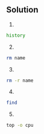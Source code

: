## Solution
1.
```bash
history
```

2.

```bash
rm name
```
3.

```bash
rm -r name
```

4.

```bash
find
```

5.

```bash
top -o cpu
```
